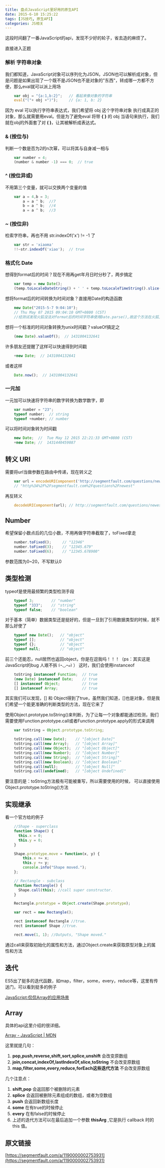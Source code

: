 ```yaml
---
title: 盘点JavaScript里好用的原生API
date: 2015-6-10 15:25:22
tags: [JS技巧, 原生API]
categories: JS相关
---
```

这段时间翻了一番JavaScript的api，发现不少好的轮子，省去造的麻烦了。
<!-- more -->
直接进入正题

### 解析 **字符串对象**

我们都知道，JavaScript对象可以序列化为JSON，JSON也可以解析成对象，但是问题是如果出现了一个既不是JSON也不是对象的"东西"，转成哪一方都不方便，那么eval就可以派上用场
```JavaScript
    var obj = "{a:1,b:2}";   // 看起来像对象的字符串
    eval("("+ obj +")");     // {a: 1, b: 2}
```
因为 eval 可以执行字符串表达式，我们希望将 obj 这个字符串对象 执行成真正的对象，那么就需要用eval。但是为了避免eval 将带 **{ }** 的 obj 当语句来执行，我们就在obj的外面套了对 **( )**，让其被解析成表达式。

### **&** (按位与)

判断一个数是否为2的n次幂，可以将其与自身减一相与
```JavaScript
    var number = 4;
    (number & number -1) === 0;  // true
```

### **^** (按位异或)

不用第三个变量，就可以交换两个变量的值
```JavaScript
    var a = 4,b = 3;
        a = a ^ b;  //7
        b = a ^ b;  //4
        a = a ^ b;  //3
```

### **~** (按位非)

检索字符串，再也不用 str.indexOf('x') != -1 了
```JavaScript
    var str = 'xiaoma'
    !!~str.indexOf('xiao');  // true
```

### 格式化 **Date**

想得到format后的时间？现在不用再get年月日时分秒了，两步搞定
```JavaScript
    var temp = new Date();
    (temp.toLocaleDateString() + ' ' + temp.toLocaleTimeString().slice(2)).replace(/\//g, '-');  // "2015-5-7 9:04:10"
```

想将format后的时间转换为时间对象？直接用Date的构造函数
```JavaScript
    new Date("2015-5-7 9:04:10");
    // Thu May 07 2015 09:04:10 GMT+0800 (CST)
    //经测试发现火狐没法对format后的时间字符串使用Date.parse(),故这个方法在火狐上不好使
```

想将一个标准的时间对象转换为unix时间戳？valueOf搞定之
```JavaScript
    (new Date).valueOf();  // 1431004132641
```

许多朋友还提醒了这样可以快速得到时间戳
```JavaScript
    +new Date;  // 1431004132641
```

或者这样
```JavaScript
    Date.now();  // 1431004132641
```

### 一元加

一元加可以快速将字符串的数字转换为数学数字，即
```JavaScript
    var number = "23";
    typeof number;  // string
    typeof +number; // number
```

可以将时间对象转为时间戳
```JavaScript
    new Date;  //  Tue May 12 2015 22:21:33 GMT+0800 (CST)
    +new Date; //  1431440459887
```

## 转义 **URI**

需要将url当做参数在路由中传递，现在转义之
```JavaScript
    var url = encodeURIComponent('http://segmentfault.com/questions/newest');
    // "http%3A%2F%2Fsegmentfault.com%2Fquestions%2Fnewest"
```

再反转义
```JavaScript
    decodeURIComponent(url); // http://segmentfault.com/questions/newest
```

## Number

希望保留小数点后的几位小数，不用再做字符串截取了，toFixed拿走
```JavaScript
    number.toFixed();     // "12346"
    number.toFixed(3);    // "12345.679"
    number.toFixed(6);    // "12345.678900"
```
参数范围为0~20，不写默认0

## 类型检测

typeof是使用最频繁的类型检测手段
```JavaScript
    typeof 3;        // "number"
    typeof "333";    // "string"
    typeof false;    // "boolean"
```

对于基本（简单）数据类型还是挺好的，但是一旦到了引用数据类型的时候，就不那么好使了
```JavaScript
    typeof new Date();   // "object"
    typeof [];           // "object"
    typeof {};           // "object"
    typeof null;         // "object"
```

前三个还能忍，null居然也返回object，你是在逗我吗！！！（ps：其实这是JavaScript的bug 人艰不拆 ꒰･◡･๑꒱ ）
这时，我们会使用instanceof
```JavaScript
    toString instanceof Function;  // true
    (new Date) instanceof Date;    // true
    [] instanceof Object;          // true
    [] instanceof Array;           // true
```
其实我们可以发现，[] 和 Object得到了true，虽然我们知道，[]也是对象，但是我们希望一个能更准确的判断类型的方法，现在它来了

使用Object.prototype.toString()来判断，为了让每一个对象都能通过检测，我们需要使用Function.prototype.call或者Function.prototype.apply的形式来调用
```JavaScript
    var toString = Object.prototype.toString;

    toString.call(new Date);    // "[object Date]"
    toString.call(new Array);   // "[object Array]"
    toString.call(new Object);  // "[object Object]"
    toString.call(new Number);  // "[object Number]"
    toString.call(new String);  // "[object String]"
    toString.call(new Boolean); // "[object Boolean]"
    toString.call(null);        // "[object Null]"
    toString.call(undefined);   // "[object Undefined]"
```
要注意的是：toString方法极有可能被重写，所以需要使用的时候，
可以直接使用Object.prototype.toString()方法

## 实现继承

看一个官方给的例子
```JavaScript
    //Shape - superclass
    function Shape() {
      this.x = 0;
      this.y = 0;
    }

    Shape.prototype.move = function(x, y) {
        this.x += x;
        this.y += y;
        console.info("Shape moved.");
    };

    // Rectangle - subclass
    function Rectangle() {
      Shape.call(this); //call super constructor.
    }

    Rectangle.prototype = Object.create(Shape.prototype);

    var rect = new Rectangle();

    rect instanceof Rectangle //true.
    rect instanceof Shape //true.

    rect.move(1, 1); //Outputs, "Shape moved."
```
通过call来获取初始化的属性和方法，通过Object.create来获取原型对象上的属性和方法

## 迭代

ES5出了挺多的迭代函数，如map，filter，some，every，reduce等，这里有传送门，可以看到挺多的例子

[JavaScript:侃侃Array的应用场景](http://segmentfault.com/a/1190000002687651)

## Array

具体的api这里介绍的很详细。

[Array - JavaScript | MDN](https://developer.mozilla.org/zh-CN/docs/Web/JavaScript/Reference/Global_Objects/Array)

这里就提几句：

1. **pop,push,reverse,shift,sort,splice,unshift** 会改变原数组
2. **join,concat,indexOf,lastIndexOf,slice,toString** 不会改变原数组
3. **map,filter,some,every,reduce,forEach这些迭代方法** 不会改变原数组

几个注意点：

1. **shift,pop** 会返回那个被删除的元素
2. **splice** 会返回被删除元素组成的数组，或者为空数组
3. **push** 会返回新数组长度
4. **some** 在有true的时候停止
5. **every** 在有false的时候停止
6. 上述的迭代方法可以在最后追加一个参数 **thisArg** ,它是执行 callback 时的 this 值。


## 原文链接

[https://segmentfault.com/a/1190000002753931](https://segmentfault.com/a/1190000002753931)

